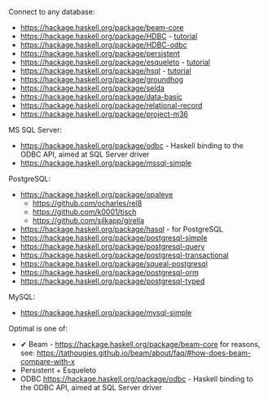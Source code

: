 Connect to any database:

* https://hackage.haskell.org/package/beam-core
* https://hackage.haskell.org/package/HDBC - [tutorial](http://book.realworldhaskell.org/read/using-databases.html)
* https://hackage.haskell.org/package/HDBC-odbc
* https://hackage.haskell.org/package/persistent
* https://hackage.haskell.org/package/esqueleto - [tutorial](https://www.schoolofhaskell.com/school/starting-with-haskell/libraries-and-frameworks/persistent-db)
* https://hackage.haskell.org/package/hsql - [tutorial](https://passingcuriosity.com/2008/accessing-sql-databases-with-haskell-hsql/)
* https://hackage.haskell.org/package/groundhog
* https://hackage.haskell.org/package/selda
* https://hackage.haskell.org/package/data-basic
* https://hackage.haskell.org/package/relational-record
* https://hackage.haskell.org/package/project-m36

MS SQL Server:

* https://hackage.haskell.org/package/odbc - Haskell binding to the ODBC API, aimed at SQL Server driver
* https://hackage.haskell.org/package/mssql-simple

PostgreSQL:

* https://hackage.haskell.org/package/opaleye
  * https://github.com/ocharles/rel8
  * https://github.com/k0001/tisch
  * https://github.com/silkapp/girella
* https://hackage.haskell.org/package/hasql - for PostgreSQL
* https://hackage.haskell.org/package/postgresql-simple
* https://hackage.haskell.org/package/postgresql-query
* https://hackage.haskell.org/package/postgresql-transactional
* https://hackage.haskell.org/package/squeal-postgresql
* https://hackage.haskell.org/package/postgresql-orm
* https://hackage.haskell.org/package/postgresql-typed

MySQL:

* https://hackage.haskell.org/package/mysql-simple

Optimal is one of:

* ✔ Beam - https://hackage.haskell.org/package/beam-core for reasons, see: https://tathougies.github.io/beam/about/faq/#how-does-beam-compare-with-x
* Persistent + Esqueleto
* ODBC https://hackage.haskell.org/package/odbc - Haskell binding to the ODBC API, aimed at SQL Server driver